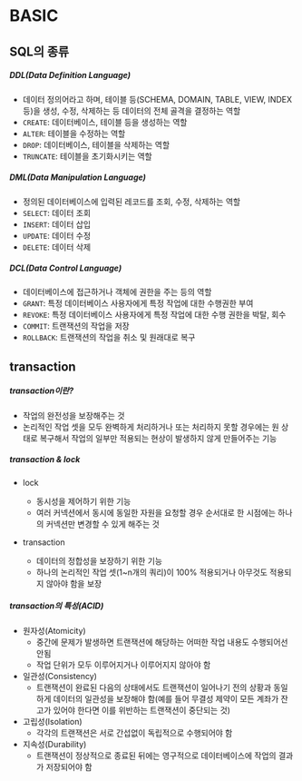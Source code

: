 # BASIC



## SQL의 종류

##### DDL(Data Definition Language)

- 데이터 정의어라고 하며, 테이블 등(SCHEMA, DOMAIN, TABLE, VIEW, INDEX 등)을 생성, 수정, 삭제하는 등 데이터의 전체 골격을 결정하는 역할
- `CREATE`: 데이터베이스, 테이블 등을 생성하는 역할
- `ALTER`: 테이블을 수정하는 역할
- `DROP`: 데이터베이스, 테이블을 삭제하는 역할
- `TRUNCATE`: 테이블을 초기화시키는 역할



##### DML(Data Manipulation Language)

- 정의된 데이터베이스에 입력된 레코드를 조회, 수정, 삭제하는 역할
- `SELECT`: 데이터 조회
- `INSERT`: 데이터 삽입
- `UPDATE`: 데이터 수정
- `DELETE`: 데이터 삭제



##### DCL(Data Control Language)

- 데이터베이스에 접근하거나 객체에 권한을 주는 등의 역할
- `GRANT`: 특정 데이터베이스 사용자에게 특정 작업에 대한 수행권한 부여
- `REVOKE`: 특정 데이터베이스 사용자에게 특정 작업에 대한 수행 권한을 박탈, 회수
- `COMMIT`: 트랜잭션의 작업을 저장
- `ROLLBACK`: 트랜잭션의 작업을 취소 및 원래대로 복구



## transaction

##### transaction이란?

- 작업의 완전성을 보장해주는 것
- 논리적인 작업 셋을 모두 완벽하게 처리하거나 또는 처리하지 못할 경우에는 원 상태로 복구해서 작업의 일부만 적용되는 현상이 발생하지 않게 만들어주는 기능



##### transaction & lock

- lock

  - 동시성을 제어하기 위한 기능
  - 여러 커넥션에서 동시에 동일한 자원을 요청할 경우 순서대로 한 시점에는 하나의 커넥션만 변경할 수 있게 해주는 것

- transaction

  - 데이터의 정합성을 보장하기 위한 기능
  - 하나의 논리적인 작업 셋(1~n개의 쿼리)이 100% 적용되거나 아무것도 적용되지 않아야 함을 보장

  

##### transaction의 특성(ACID)

- 원자성(Atomicity)
  - 중간에 문제가 발생하면 트랜잭션에 해당하는 어떠한 작업 내용도 수행되어선 안됨
  - 작업 단위가 모두 이루어지거나 이루어지지 않아야 함
- 일관성(Consistency)
  - 트랜잭션이 완료된 다음의 상태에서도 트랜잭션이 일어나기 전의 상황과 동일하게 데이터의 일관성을 보장해야 함(예를 들어 무결성 제약이 모든 계좌가 잔고가 있어야 한다면 이를 위반하는 트랜잭션이 중단되는 것)
- 고립성(Isolation)
  - 각각의 트랜잭션은 서로 간섭없이 독립적으로 수행되어야 함
- 지속성(Durability)
  - 트랜잭션이 정상적으로 종료된 뒤에는 영구적으로 데이터베이스에 작업의 결과가 저장되어야 함









